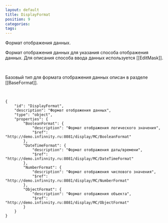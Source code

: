 ```yaml
---
layout: default
title: DisplayFormat
position: 9
categories: 
tags: 
---
```


Формат отображения данных.

Формат отображения данных для указания способа отображения данных. Для описания способа ввода данных используется [[EditMask]].

   

Базовый тип для формата отображения данных описан в разделе [[BaseFormat]].

  

```
{
	"id": "DisplayFormat",
	"description": "Формат отображения данных",
	"type": "object",
	"properties": {
		"BooleanFormat": {
			"description": "Формат отображения логического значения",
			"$ref": "http://demo.infinnity.ru:8081/display/MC/BooleanFormat"
		},
		"DateTimeFormat": {
			"description": "Формат отображения даты/времени",
			"$ref": "http://demo.infinnity.ru:8081/display/MC/DateTimeFormat"
		},
		"NumberFormat": {
			"description": "Формат отображения числового значения",
			"$ref": "http://demo.infinnity.ru:8081/display/MC/NumberFormat"
		},
		"ObjectFormat": {
			"description": "Формат отображения объекта",
			"$ref": "http://demo.infinnity.ru:8081/display/MC/ObjectFormat"
		}
	}
}
```

   

 

